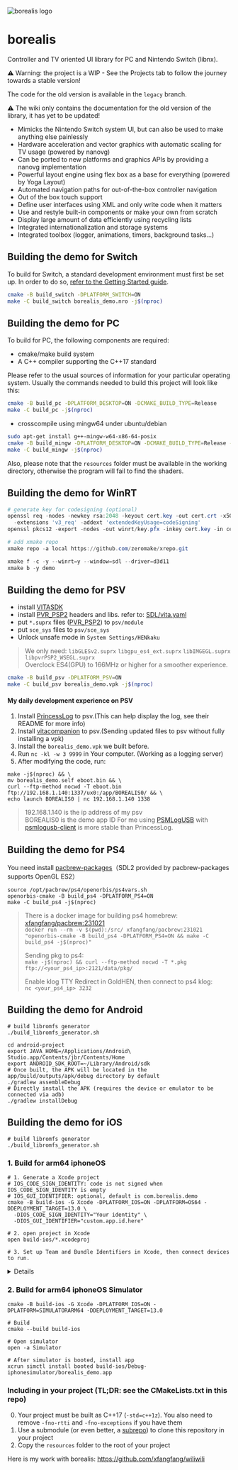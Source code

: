 ![borealis logo](https://github.com/natinusala/borealis/blob/main/resources/img/borealis_96.png?raw=true)
# borealis

Controller and TV oriented UI library for PC and Nintendo Switch (libnx).

⚠️ Warning: the project is a WIP - See the Projects tab to follow the journey towards a stable version!

The code for the old version is available in the `legacy` branch.

⚠️ The wiki only contains the documentation for the old version of the library, it has yet to be updated!

- Mimicks the Nintendo Switch system UI, but can also be used to make anything else painlessly
- Hardware acceleration and vector graphics with automatic scaling for TV usage (powered by nanovg)
- Can be ported to new platforms and graphics APIs by providing a nanovg implementation
- Powerful layout engine using flex box as a base for everything (powered by Yoga Layout)
- Automated navigation paths for out-of-the-box controller navigation
- Out of the box touch support
- Define user interfaces using XML and only write code when it matters
- Use and restyle built-in components or make your own from scratch
- Display large amount of data efficiently using recycling lists
- Integrated internationalization and storage systems
- Integrated toolbox (logger, animations, timers, background tasks...)

## Building the demo for Switch

To build for Switch, a standard development environment must first be set up. In order to do so, [refer to the Getting Started guide](https://devkitpro.org/wiki/Getting_Started).

```bash
cmake -B build_switch -DPLATFORM_SWITCH=ON
make -C build_switch borealis_demo.nro -j$(nproc)
```

## Building the demo for PC

To build for PC, the following components are required:

- cmake/make build system
- A C++ compiler supporting the C++17 standard

Please refer to the usual sources of information for your particular operating system. Usually the commands needed to build this project will look like this:

```bash
cmake -B build_pc -DPLATFORM_DESKTOP=ON -DCMAKE_BUILD_TYPE=Release
make -C build_pc -j$(nproc)
```

* crosscompile using mingw64 under ubuntu/debian

```bash
sudo apt-get install g++-mingw-w64-x86-64-posix
cmake -B build_mingw -DPLATFORM_DESKTOP=ON -DCMAKE_BUILD_TYPE=Release -DCMAKE_TOOLCHAIN_FILE="library/cmake/MinGWCross.cmake"
make -C build_mingw -j$(nproc)
```

Also, please note that the `resources` folder must be available in the working directory, otherwise the program will fail to find the shaders.

## Building the demo for WinRT

```powershell
# generate key for codesigning (optional)
openssl req -nodes -newkey rsa:2048 -keyout cert.key -out cert.crt -x509 -days 365 -subj '//CN=borealis' \
  -extensions 'v3_req' -addext 'extendedKeyUsage=codeSigning'
openssl pkcs12 -export -nodes -out winrt/key.pfx -inkey cert.key -in cert.crt -passout pass:

# add xmake repo
xmake repo -a local https://github.com/zeromake/xrepo.git

xmake f -c -y --winrt=y --window=sdl --driver=d3d11
xmake b -y demo
```

## Building the demo for PSV

- install [VITASDK](https://github.com/vitasdk/vdpm)
- install [PVR_PSP2](https://github.com/GrapheneCt/PVR_PSP2) headers and libs. refer to: [SDL/vita.yaml](https://github.com/libsdl-org/SDL/blob/5733f42c7c2cbfbbd03282919534ed30c3b07da6/.github/workflows/vita.yaml#L28-L44)
- put `*.suprx` files ([PVR_PSP2](https://github.com/GrapheneCt/PVR_PSP2)) to `psv/module`
- put `sce_sys` files to `psv/sce_sys`
- Unlock unsafe mode in `System Settings/HENkaku`

> We only need: `libGLESv2.suprx` `libgpu_es4_ext.suprx` `libIMGEGL.suprx` `libpvrPSP2_WSEGL.suprx`  
> Overclock ES4(GPU) to 166MHz or higher for a smoother experience.

```bash
cmake -B build_psv -DPLATFORM_PSV=ON
make -C build_psv borealis_demo.vpk -j$(nproc)
```

#### My daily development experience on PSV

1. Install [PrincessLog](https://github.com/isage/plog) to psv.(This can help display the log, see their README for more info)  
2. Install [vitacompanion](https://github.com/devnoname120/vitacompanion) to psv.(Sending updated files to psv without fully installing a vpk)
3. Install the `borealis_demo.vpk` we built before.
4. Run `nc -kl -w 3 9999` in Your computer. (Working as a logging server)
5. After modifying the code, run:

```shell
make -j$(nproc) && \
mv borealis_demo.self eboot.bin && \
curl --ftp-method nocwd -T eboot.bin ftp://192.168.1.140:1337/ux0:/app/BOREALIS0/ && \
echo launch BOREALIS0 | nc 192.168.1.140 1338
```

>  192.168.1.140 is the ip address of my psv  
>  BOREALIS0 is the demo app ID
>  For me using [PSMLogUSB](https://github.com/TeamFAPS/PSVita-RE-tools/tree/master/PSMLogUSB) with [psmlogusb-client](https://github.com/isage/psmlogusb-client) is more stable than PrincessLog.

## Building the demo for PS4

You need install [pacbrew-packages](https://github.com/PacBrew/pacbrew-packages)（SDL2 provided by pacbrew-packages supports OpenGL ES2）

```shell
source /opt/pacbrew/ps4/openorbis/ps4vars.sh
openorbis-cmake -B build_ps4 -DPLATFORM_PS4=ON
make -C build_ps4 -j$(nproc)
```

> There is a docker image for building ps4 homebrew: [xfangfang/pacbrew:231021](https://hub.docker.com/r/xfangfang/pacbrew)  
> `docker run --rm -v $(pwd):/src/ xfangfang/pacbrew:231021 "openorbis-cmake -B build_ps4 -DPLATFORM_PS4=ON && make -C build_ps4 -j$(nproc)"`   
> 
> Sending pkg to ps4:  
> `make -j$(nproc) && curl --ftp-method nocwd -T *.pkg ftp://<your_ps4_ip>:2121/data/pkg/`  
>   
> Enable klog TTY Redirect in GoldHEN, then connect to ps4 klog:  
> `nc <your_ps4_ip> 3232`


## Building the demo for Android

```shell
# build libromfs generator
./build_libromfs_generator.sh

cd android-project
export JAVA_HOME=/Applications/Android\ Studio.app/Contents/jbr/Contents/Home
export ANDROID_SDK_ROOT=~/Library/Android/sdk
# Once built, the APK will be located in the app/build/outputs/apk/debug directory by default
./gradlew assembleDebug
# Directly install the APK (requires the device or emulator to be connected via adb)
./gradlew installDebug
```


## Building the demo for iOS

```shell
# build libromfs generator
./build_libromfs_generator.sh
```

### 1. Build for arm64 iphoneOS

```shell
# 1. Generate a Xcode project
# IOS_CODE_SIGN_IDENTITY: code is not signed when IOS_CODE_SIGN_IDENTITY is empty
# IOS_GUI_IDENTIFIER: optional, default is com.borealis.demo
cmake -B build-ios -G Xcode -DPLATFORM_IOS=ON -DPLATFORM=OS64 -DDEPLOYMENT_TARGET=13.0 \
  -DIOS_CODE_SIGN_IDENTITY="Your identity" \
  -DIOS_GUI_IDENTIFIER="custom.app.id.here"

# 2. open project in Xcode
open build-ios/*.xcodeproj

# 3. Set up Team and Bundle Identifiers in Xcode, then connect devices to run.
```

<details>

How to install the borealis demo on your iPhone (in a beginner-friendly way):

1. Download the `borealis_demo.app` (borealis-ios) from [GitHub Actions](https://github.com/xfangfang/borealis/actions).
2. Create a new iOS project in xcode (make sure you can install the app on your iPhone).
3. Download [ios-app-signer](https://github.com/DanTheMan827/ios-app-signer).
4. Open `ios-app-signer`, select `borealis_demo.app` for `Input File`, select the newly created xcode project for `Provisioning Profile`, and click start.
5. Change the suffix of the generated ipa to zip and unzip it to get the Payload folder.
6. Open xcode, select `Window -> Devices and Simulators` from the menu bar, connect the device, click the `+` in `installed apps`, and select the `borealis_demo.app` file in the Payload folder.

</details>


### 2. Build for arm64 iphoneOS Simulator

```shell
cmake -B build-ios -G Xcode -DPLATFORM_IOS=ON -DPLATFORM=SIMULATORARM64 -DDEPLOYMENT_TARGET=13.0

# Build
cmake --build build-ios

# Open simulator
open -a Simulator

# After simulator is booted, install app
xcrun simctl install booted build-ios/Debug-iphonesimulator/borealis_demo.app
```

### Including in your project (TL;DR: see the CMakeLists.txt in this repo)
0. Your project must be built as C++17 (`-std=c++1z`). You also need to remove `-fno-rtti` and `-fno-exceptions` if you have them
1. Use a submodule (or even better, a [subrepo](https://github.com/ingydotnet/git-subrepo)) to clone this repository in your project
2. Copy the `resources` folder to the root of your project

Here is my work with borealis: https://github.com/xfangfang/wiliwili

